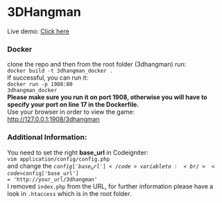 # 3DHangman

Live demo:
<a href = 'http://3dhangman.virtualcollaboration.co.uk'>Click here</a> <br />

### Docker
clone the repo and then from the root folder (3dhangman) run:<br />
<code>docker build -t 3dhangman_docker .</code> </br>
If successful, you can run it: <br />
<code>docker run -p 1908:80  3dhangman_docker</code><br />
<b> Please make sure you run it on port 1908, otherwise you will have to specify your port on line 17 in the Dockerfile.</b><br />
Use your browser in order to view the game: http://127.0.0.1:1908/3dhangman

### Additional Information:
You need to set the right <b>base_url</b> in Codeigniter: <br />
<code>vim application/config/config.php</code> <br />
and change the <code>$config['base_url']</code> variable to: <br />
<code>$config['base_url'] = 'http://your_url/3dhangman'</code>
<br />
I removed <code>index.php</code> from the URL, for further information please have a look in <code>.htaccess</code> which is in the root folder.
